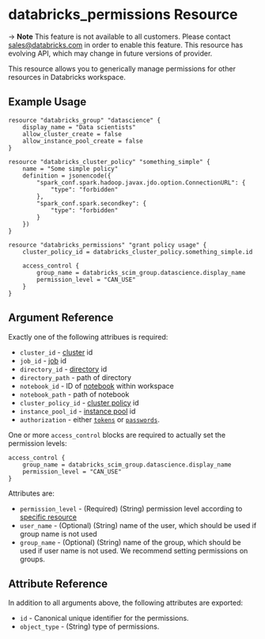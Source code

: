 # databricks_permissions Resource

-> **Note** This feature is not available to all customers. Please contact [sales@databricks.com](mailto:sales@databricks.com) in order to enable this feature. This resource has evolving API, which may change in future versions of provider.

This resource allows you to generically manage permissions for other resources in Databricks workspace. 

## Example Usage

```hcl
resource "databricks_group" "datascience" {
    display_name = "Data scientists"
    allow_cluster_create = false
    allow_instance_pool_create = false
}

resource "databricks_cluster_policy" "something_simple" {
    name = "Some simple policy"
    definition = jsonencode({
        "spark_conf.spark.hadoop.javax.jdo.option.ConnectionURL": {
            "type": "forbidden"
        },
        "spark_conf.spark.secondkey": {
            "type": "forbidden"
        }
    })
}

resource "databricks_permissions" "grant policy usage" {
    cluster_policy_id = databricks_cluster_policy.something_simple.id

    access_control {
        group_name = databricks_scim_group.datascience.display_name
        permission_level = "CAN_USE"
    }
}
```

## Argument Reference

Exactly one of the following attribues is required:

* `cluster_id` - [cluster](cluster.md) id
* `job_id` - [job](job.md) id
* `directory_id` - [directory](notebook.md) id
* `directory_path` - path of directory
* `notebook_id` - ID of [notebook](notebook.md) within workspace
* `notebook_path` - path of notebook
* `cluster_policy_id` - [cluster policy](cluster_policy.md) id
* `instance_pool_id` - [instance pool](instance_pool.md) id
* `authorization` - either [`tokens`](https://docs.databricks.com/administration-guide/access-control/tokens.html) or [`passwords`](https://docs.databricks.com/administration-guide/users-groups/single-sign-on/index.html#configure-password-permission).

One or more `access_control` blocks are required to actually set the permission levels:

```hcl
access_control {
    group_name = databricks_scim_group.datascience.display_name
    permission_level = "CAN_USE"
}
```

Attributes are:

* `permission_level` - (Required) (String) permission level according to [specific resource](https://docs.databricks.com/security/access-control/workspace-acl.html) 
* `user_name` - (Optional) (String) name of the user, which should be used if group name is not used
* `group_name` - (Optional) (String) name of the group, which should be used if user name is not used. We recommend setting permissions on groups.


## Attribute Reference

In addition to all arguments above, the following attributes are exported:

* `id` - Canonical unique identifier for the permissions.
* `object_type` - (String) type of permissions.